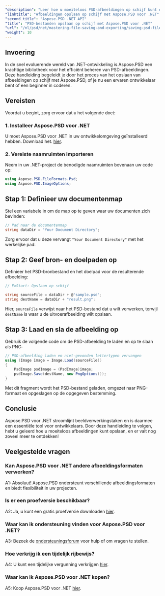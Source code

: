 ```yaml
---
"description": "Leer hoe u moeiteloos PSD-afbeeldingen op schijf kunt opslaan met behulp van een stapsgewijze handleiding. Of u nu PSD-bestanden naar verschillende afbeeldingsformaten converteert of complexe afbeeldingsbestanden beheert."
"linktitle": "Afbeeldingen opslaan op schijf met Aspose.PSD voor .NET"
"second_title": "Aspose.PSD .NET API"
"title": "PSD-bestanden opslaan op schijf met Aspose.PSD voor .NET"
"url": "/nl/psd/net/mastering-file-saving-and-exporting/saving-psd-files-to-disk/"
"weight": 10
---
```


## Invoering

In de snel evoluerende wereld van .NET-ontwikkeling is Aspose.PSD een krachtige bibliotheek voor het efficiënt beheren van PSD-afbeeldingen. Deze handleiding begeleidt je door het proces van het opslaan van afbeeldingen op schijf met Aspose.PSD, of je nu een ervaren ontwikkelaar bent of een beginner in coderen. 

## Vereisten

Voordat u begint, zorg ervoor dat u het volgende doet:

### 1. Installeer Aspose.PSD voor .NET

U moet Aspose.PSD voor .NET in uw ontwikkelomgeving geïnstalleerd hebben. Download het. [hier](https://releases.aspose.com/psd/net/).

### 2. Vereiste naamruimten importeren

Neem in uw .NET-project de benodigde naamruimten bovenaan uw code op:

```csharp
using Aspose.PSD.FileFormats.Psd;
using Aspose.PSD.ImageOptions;
```

## Stap 1: Definieer uw documentenmap

Stel een variabele in om de map op te geven waar uw documenten zich bevinden:

```csharp
// Pad naar de documentenmap
string dataDir = "Your Document Directory";
```

Zorg ervoor dat u deze vervangt `"Your Document Directory"` met het werkelijke pad.

## Stap 2: Geef bron- en doelpaden op

Definieer het PSD-bronbestand en het doelpad voor de resulterende afbeelding:

```csharp
// ExStart: Opslaan op schijf

string sourceFile = dataDir + @"sample.psd";
string destName = dataDir + "result.png";
```

Hier, `sourceFile` verwijst naar het PSD-bestand dat u wilt verwerken, terwijl `destName` is waar u de uitvoerafbeelding wilt opslaan.

## Stap 3: Laad en sla de afbeelding op

Gebruik de volgende code om de PSD-afbeelding te laden en op te slaan als PNG:

```csharp
// PSD-afbeelding laden en niet-gevonden lettertypen vervangen
using (Image image = Image.Load(sourceFile))
{
    PsdImage psdImage = (PsdImage)image;
    psdImage.Save(destName, new PngOptions());
}
```

Met dit fragment wordt het PSD-bestand geladen, omgezet naar PNG-formaat en opgeslagen op de opgegeven bestemming. 

## Conclusie

Aspose.PSD voor .NET stroomlijnt beeldverwerkingstaken en is daarmee een essentiële tool voor ontwikkelaars. Door deze handleiding te volgen, hebt u geleerd hoe u moeiteloos afbeeldingen kunt opslaan, en er valt nog zoveel meer te ontdekken!

## Veelgestelde vragen

### Kan Aspose.PSD voor .NET andere afbeeldingsformaten verwerken?

A1: Absoluut! Aspose.PSD ondersteunt verschillende afbeeldingsformaten en biedt flexibiliteit in uw projecten.

### Is er een proefversie beschikbaar?

A2: Ja, u kunt een gratis proefversie downloaden [hier](https://releases.aspose.com/).

### Waar kan ik ondersteuning vinden voor Aspose.PSD voor .NET?

A3: Bezoek de [ondersteuningsforum](https://forum.aspose.com/c/psd/34) voor hulp of om vragen te stellen.

### Hoe verkrijg ik een tijdelijk rijbewijs?

A4: U kunt een tijdelijke vergunning verkrijgen [hier](https://purchase.conholdate.com/temporary-license/).

### Waar kan ik Aspose.PSD voor .NET kopen?

A5: Koop Aspose.PSD voor .NET [hier](https://purchase.conholdate.com/buy).